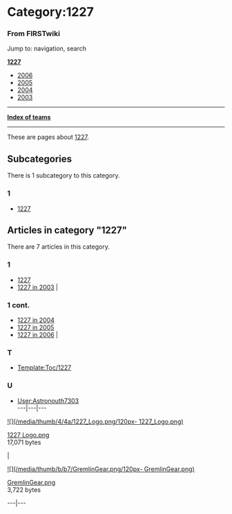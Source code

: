 

# Category:1227

### From FIRSTwiki

Jump to: navigation, search

**[1227](1227 "1227" )**

  * [2006](1227_in_2006 "1227 in 2006" )
  * [2005](1227_in_2005 "1227 in 2005" )
  * [2004](1227_in_2004 "1227 in 2004" )
  * [2003](1227_in_2003 "1227 in 2003" )

* * *

**[Index of teams](Index_of_teams "Index of teams" )**  
  
---  
  
These are pages about [1227](1227 "1227" ).

  

## Subcategories

There is 1 subcategory to this category.

### 1

  * [1227](Category:1227 "Category:1227" )

## Articles in category "1227"

There are 7 articles in this category.

### 1

  * [1227](1227 "1227" )
  * [1227 in 2003](1227_in_2003 "1227 in 2003" )
|

### 1 cont.

  * [1227 in 2004](1227_in_2004 "1227 in 2004" )
  * [1227 in 2005](1227_in_2005 "1227 in 2005" )
  * [1227 in 2006](1227_in_2006 "1227 in 2006" )
|

### T

  * [Template:Toc/1227](Template:Toc/1227 "Template:Toc/1227" )

### U

  * [User:Astronouth7303](User:Astronouth7303 "User:Astronouth7303" )  
---|---|---  
  
[![](/media/thumb/4/4a/1227_Logo.png/120px-
1227_Logo.png)](Image:1227_Logo.png "Image:1227 Logo.png" )

[1227 Logo.png](Image:1227_Logo.png "Image:1227 Logo.png" )  
17,071 bytes  

|

[![](/media/thumb/b/b7/GremlinGear.png/120px-
GremlinGear.png)](Image:GremlinGear.png "Image:GremlinGear.png" )

[GremlinGear.png](Image:GremlinGear.png "Image:GremlinGear.png" )  
3,722 bytes  
  
  
---|---  
  
